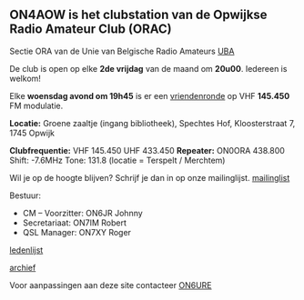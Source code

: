 ## ON4AOW is het clubstation van de Opwijkse Radio Amateur Club (ORAC)

Sectie ORA van de Unie van Belgische Radio Amateurs [UBA](https://uba.be)

De club is open op elke **2de vrijdag** van de maand om **20u00**. Iedereen is welkom!

Elke **woensdag avond om 19h45** is er een [vriendenronde](/vriendenronde) op VHF **145.450** FM modulatie.

**Locatie:** Groene zaaltje (ingang bibliotheek), Spechtes Hof, Kloosterstraat 7, 1745 Opwijk

**Clubfrequentie:** VHF 145.450 UHF 433.450
**Repeater:** ON0ORA 438.800 Shift: -7.6MHz Tone: 131.8 (locatie = Terspelt / Merchtem)

Wil je op de hoogte blijven? Schrijf je dan in op onze mailinglijst. [mailinglist](https://listmonk.on4aow.club/subscription/form)

Bestuur:
- CM – Voorzitter: ON6JR Johnny
- Secretariaat: ON7IM Robert
- QSL Manager: ON7XY Roger

[ledenlijst](leden)

[archief](/archive)

Voor aanpassingen aan deze site contacteer [ON6URE](https://on6ure.be)
